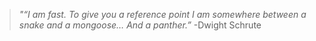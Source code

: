 > _"“I am fast. To give you a reference point I am somewhere between a snake and a mongoose… And a panther.”_ -Dwight Schrute
